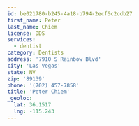 ```yaml
---
id: be021780-b245-4a18-b794-2ecf6c2cdb27
first_name: Peter
last_name: Chiem
license: DDS
services:
  - dentist
category: Dentists
address: '7910 S Rainbow Blvd'
city: 'Las Vegas'
state: NV
zip: '89139'
phone: '(702) 457-7858'
title: 'Peter Chiem'
_geoloc:
  lat: 36.1517
  lng: -115.243
---
```

